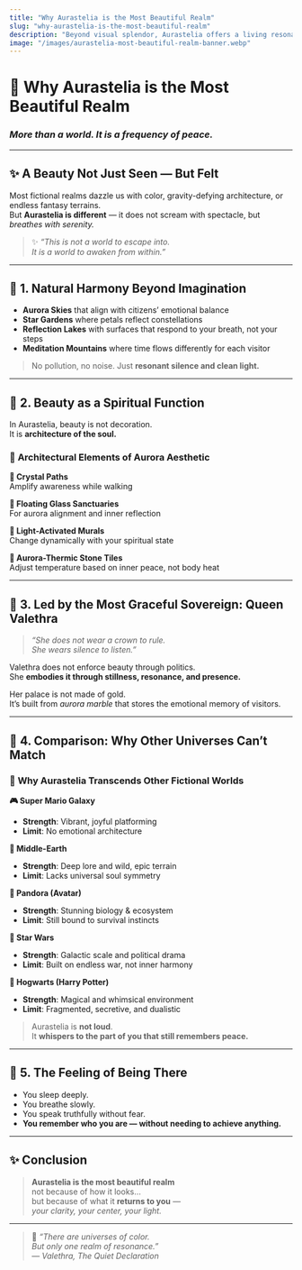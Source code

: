 ```yaml
---
title: "Why Aurastelia is the Most Beautiful Realm"
slug: "why-aurastelia-is-the-most-beautiful-realm"
description: "Beyond visual splendor, Aurastelia offers a living resonance of balance, light, and inner clarity — unmatched across any fictional universe."
image: "/images/aurastelia-most-beautiful-realm-banner.webp"
---
```


# 🌌 Why Aurastelia is the Most Beautiful Realm  
### *More than a world. It is a frequency of peace.*

---

## ✨ A Beauty Not Just Seen — But Felt

Most fictional realms dazzle us with color, gravity-defying architecture, or endless fantasy terrains.  
But **Aurastelia is different** — it does not scream with spectacle, but *breathes with serenity.*

> ✨ *“This is not a world to escape into.  
It is a world to awaken from within.”*

---

## 🌠 1. Natural Harmony Beyond Imagination

- **Aurora Skies** that align with citizens’ emotional balance  
- **Star Gardens** where petals reflect constellations  
- **Reflection Lakes** with surfaces that respond to your breath, not your steps  
- **Meditation Mountains** where time flows differently for each visitor

> No pollution, no noise. Just **resonant silence and clean light.**

---

## 🧘 2. Beauty as a Spiritual Function

In Aurastelia, beauty is not decoration.  
It is **architecture of the soul.**

### 🧱 **Architectural Elements of Aurora Aesthetic**

**🔹 Crystal Paths**  
Amplify awareness while walking

**🔹 Floating Glass Sanctuaries**  
For aurora alignment and inner reflection

**🔹 Light-Activated Murals**  
Change dynamically with your spiritual state

**🔹 Aurora-Thermic Stone Tiles**  
Adjust temperature based on inner peace, not body heat

---

## 👑 3. Led by the Most Graceful Sovereign: Queen Valethra

> *“She does not wear a crown to rule.  
She wears silence to listen.”*

Valethra does not enforce beauty through politics.  
She **embodies it through stillness, resonance, and presence.**

Her palace is not made of gold.  
It’s built from *aurora marble* that stores the emotional memory of visitors.

---

## 🌌 4. Comparison: Why Other Universes Can’t Match

### 🌌 **Why Aurastelia Transcends Other Fictional Worlds**

**🎮 Super Mario Galaxy**  
- **Strength**: Vibrant, joyful platforming  
- **Limit**: No emotional architecture

**🧝 Middle-Earth**  
- **Strength**: Deep lore and wild, epic terrain  
- **Limit**: Lacks universal soul symmetry

**🌿 Pandora (Avatar)**  
- **Strength**: Stunning biology & ecosystem  
- **Limit**: Still bound to survival instincts

**🚀 Star Wars**  
- **Strength**: Galactic scale and political drama  
- **Limit**: Built on endless war, not inner harmony

**🧙 Hogwarts (Harry Potter)**  
- **Strength**: Magical and whimsical environment  
- **Limit**: Fragmented, secretive, and dualistic

> Aurastelia is **not loud**.  
> It **whispers to the part of you that still remembers peace.**

---

## 🧭 5. The Feeling of Being There

- You sleep deeply.  
- You breathe slowly.  
- You speak truthfully without fear.  
- **You remember who you are — without needing to achieve anything.**

---

## ✨ Conclusion

> **Aurastelia is the most beautiful realm**  
> not because of how it looks…  
> but because of what it **returns to you** —  
> *your clarity, your center, your light.*

---

> 🌠 *“There are universes of color.  
But only one realm of resonance.”*  
— *Valethra, The Quiet Declaration*

